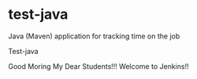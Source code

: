 # test-java
Java (Maven) application for tracking time on the job

Test-java

Good Moring My Dear Students!!! Welcome to Jenkins!!
